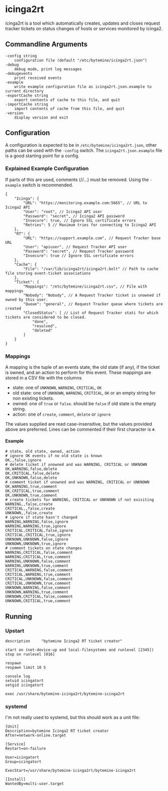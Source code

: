 # icinga2rt

icinga2rt is a tool which automatically creates, updates and closes request tracker tickets on status changes of
hosts or services monitored by icinga2.

## Commandline Arguments

	-config string
		configuration file (default "/etc/bytemine/icinga2rt.json")
	-debug
		debug mode, print log messages
	-debugevents
		print received events
	-example
		write example configuration file as icinga2rt.json.example to current directory
	-exportCache string
		export contents of cache to this file, and quit
	-importCache string
		import contents of cache from this file, and quit
	-version
		display version and exit

## Configuration

A configuration is expected to be in `/etc/bytemine/icinga2rt.json`, other paths can be used with the `-config` switch.
The `icinga2rt.json.example` file is a good starting point for a config. 

### Explained Example Configuration

If parts of this are used, comments (//...) must be removed. Using the `-example` switch is recommended.

	{
		"Icinga": {
			"URL": "https://monitoring.example.com:5665", // URL to Icinga2 API
			"User": "root", // Icinga2 API user
			"Password": "secret", // Icinga2 API password
			"Insecure": true, // Ignore SSL certificate errors
			"Retries": 5 // Maximum tries for connecting to Icinga2 API
		},
		"RT": {
			"URL": "https://support.example.com", // Request Tracker base URL
			"User": "apiuser", // Request Tracker API user
			"Password": "secret", // Request Tracker password
			"Insecure": true // Ignore SSL certificate errors
		},
		"Cache": {
			"File": "/var/lib/icinga2rt/icinga2rt.bolt" // Path to cache file storing event-ticket associations
		},
		"Ticket": {
			"Mappings": "/etc/bytemine/icinga2rt.csv", // File with mappings
			"Nobody": "Nobody", // A Request Tracker ticket is unowned if owned by this user.
			"Queue": "general", // Request Tracker queue where tickets are created
			"ClosedStatus": [ // List of Request Tracker stati for which tickets are considered to be closed.
				"done",
				"resolved",
				"deleted"
			]
		}
	}

### Mappings

A mapping is the tuple of an events state, the old state (if any), if the ticket is owned, and an action to
perform for this event. These mappings are stored in a CSV file with the columns

- state: one of `UNKNOWN`, `WARNING`, `CRITICAL`, `OK`
- old state: one of `UNKNOWN`, `WARNING`, `CRITICAL`, `OK` or an empty string for non existing tickets. 
- owned: one of `true` or `false`. should be `false` if old state is the empty string.
- action: one of `create`, `comment`, `delete` or `ignore`

The values supplied are read case-insensitive, but the values provided above are preferred.
Lines can be commented if their first character is `#`.

#### Example

	# state, old state, owned, action
	# ignore OK events if no old state is known
	OK,,false,ignore
	# delete ticket if unowned and was WARNING, CRITICAL or UNKNOWN
	OK,WARNING,false,delete
	OK,CRITICAL,false,delete
	OK,UNKNOWN,false,delete
	# comment ticket if unowned and was WARNING, CRITICAL or UNKNOWN
	OK,WARNING,true,comment
	OK,CRITICAL,true,comment
	OK,UNKNOWN,true,comment
	# create tickets for WARNING, CRITICAL or UNKNOWN if not exisiting
	WARNING,,false,create
	CRITICAL,,false,create
	UNKNOWN,,false,create
	# ignore if state hasn't changed
	WARNING,WARNING,false,ignore
	WARNING,WARNING,true,ignore
	CRITICAL,CRITICAL,false,ignore
	CRITICAL,CRITICAL,true,ignore
	UNKNOWN,UNKNOWN,false,ignore
	UNKNOWN,UNKNOWN,true,ignore
	# comment tickets on state changes
	WARNING,CRITICAL,false,comment
	WARNING,CRITICAL,true,comment
	WARNING,UNKNOWN,false,comment
	WARNING,UNKNOWN,true,comment
	CRITICAL,WARNING,false,comment
	CRITICAL,WARNING,true,comment
	CRITICAL,UNKNOWN,false,comment
	CRITICAL,UNKNOWN,true,comment
	UNKNOWN,WARNING,false,comment
	UNKNOWN,WARNING,true,comment
	UNKNOWN,CRITICAL,false,comment
	UNKNOWN,CRITICAL,true,comment
	

## Running

### Upstart

	description     "bytemine Icinga2 RT ticket creator"

	start on (net-device-up and local-filesystems and runlevel [2345])
	stop on runlevel [016]

	respawn
	respawn limit 10 5

	console log
	setuid icingatort
	setgid icingatort

	exec /usr/share/bytemine-icinga2rt/bytemine-icinga2rt

### systemd

I'm not really used to systemd, but this should work as a unit file:

	[Unit]
	Description=bytemine Icinga2 RT ticket creator
	After=network-online.target

	[Service]
	Restart=on-failure

	User=icingatort
	Group=icingatort

	ExecStart=/usr/share/bytemine-icinga2rt/bytemine-icinga2rt

	[Install]
	WantedBy=multi-user.target
